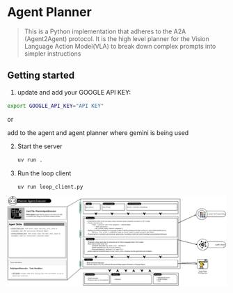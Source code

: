 # Agent Planner
> This is a Python implementation that adheres to the A2A (Agent2Agent) protocol. 
> It is the high level planner for the Vision Language Action Model(VLA) to break down complex prompts into simpler instructions

## Getting started

1. update and add your GOOGLE API KEY:


```bash
export GOOGLE_API_KEY="API KEY"
```

or

add to the agent and agent planner where gemini is being used


2. Start the server
    ```bash
    uv run .
    ```

3. Run the loop client
    ```bash
    uv run loop_client.py
    ```

![Planner](../Image/Planner.png)
   
